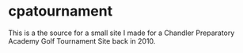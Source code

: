 cpatournament
=============

This is a the source for a small site I made for a Chandler Preparatory Academy Golf Tournament Site back in 2010.
